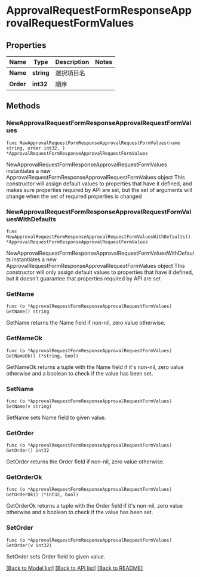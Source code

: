 # ApprovalRequestFormResponseApprovalRequestFormValues

## Properties

Name | Type | Description | Notes
------------ | ------------- | ------------- | -------------
**Name** | **string** | 選択項目名 | 
**Order** | **int32** | 順序 | 

## Methods

### NewApprovalRequestFormResponseApprovalRequestFormValues

`func NewApprovalRequestFormResponseApprovalRequestFormValues(name string, order int32, ) *ApprovalRequestFormResponseApprovalRequestFormValues`

NewApprovalRequestFormResponseApprovalRequestFormValues instantiates a new ApprovalRequestFormResponseApprovalRequestFormValues object
This constructor will assign default values to properties that have it defined,
and makes sure properties required by API are set, but the set of arguments
will change when the set of required properties is changed

### NewApprovalRequestFormResponseApprovalRequestFormValuesWithDefaults

`func NewApprovalRequestFormResponseApprovalRequestFormValuesWithDefaults() *ApprovalRequestFormResponseApprovalRequestFormValues`

NewApprovalRequestFormResponseApprovalRequestFormValuesWithDefaults instantiates a new ApprovalRequestFormResponseApprovalRequestFormValues object
This constructor will only assign default values to properties that have it defined,
but it doesn't guarantee that properties required by API are set

### GetName

`func (o *ApprovalRequestFormResponseApprovalRequestFormValues) GetName() string`

GetName returns the Name field if non-nil, zero value otherwise.

### GetNameOk

`func (o *ApprovalRequestFormResponseApprovalRequestFormValues) GetNameOk() (*string, bool)`

GetNameOk returns a tuple with the Name field if it's non-nil, zero value otherwise
and a boolean to check if the value has been set.

### SetName

`func (o *ApprovalRequestFormResponseApprovalRequestFormValues) SetName(v string)`

SetName sets Name field to given value.


### GetOrder

`func (o *ApprovalRequestFormResponseApprovalRequestFormValues) GetOrder() int32`

GetOrder returns the Order field if non-nil, zero value otherwise.

### GetOrderOk

`func (o *ApprovalRequestFormResponseApprovalRequestFormValues) GetOrderOk() (*int32, bool)`

GetOrderOk returns a tuple with the Order field if it's non-nil, zero value otherwise
and a boolean to check if the value has been set.

### SetOrder

`func (o *ApprovalRequestFormResponseApprovalRequestFormValues) SetOrder(v int32)`

SetOrder sets Order field to given value.



[[Back to Model list]](../README.md#documentation-for-models) [[Back to API list]](../README.md#documentation-for-api-endpoints) [[Back to README]](../README.md)


